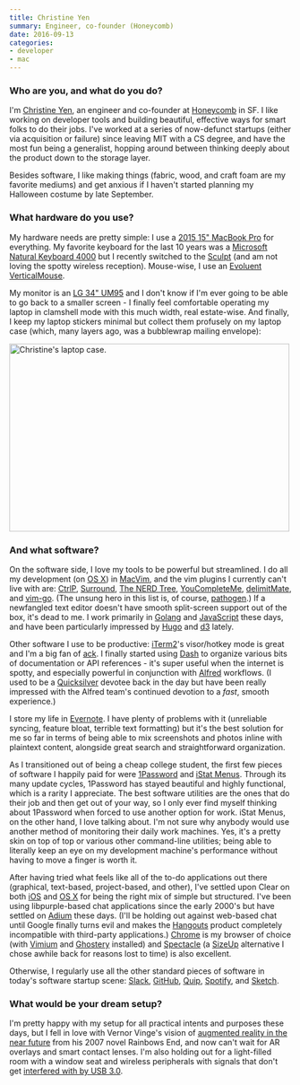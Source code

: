 ```yaml
---
title: Christine Yen
summary: Engineer, co-founder (Honeycomb)
date: 2016-09-13
categories:
- developer
- mac
---
```


### Who are you, and what do you do?

I'm [Christine Yen](https://twitter.com/cyen "Christine's Twitter account."), an engineer and co-founder at [Honeycomb][] in SF. I like working on developer tools and building beautiful, effective ways for smart folks to do their jobs. I've worked at a series of now-defunct startups (either via acquisition or failure) since leaving MIT with a CS degree, and have the most fun being a generalist, hopping around between thinking deeply about the product down to the storage layer.

Besides software, I like making things (fabric, wood, and craft foam are my favorite mediums) and get anxious if I haven't started planning my Halloween costume by late September.

### What hardware do you use?

My hardware needs are pretty simple: I use a [2015 15" MacBook Pro][macbook-pro] for everything. My favorite keyboard for the last 10 years was a [Microsoft Natural Keyboard 4000][natural-ergonomic-keyboard-4000] but I recently switched to the [Sculpt][sculpt-ergonomic-keyboard] (and am not loving the spotty wireless reception). Mouse-wise, I use an [Evoluent VerticalMouse][verticalmouse].

My monitor is an [LG 34" UM95][34um95] and I don't know if I'm ever going to be able to go back to a smaller screen - I finally feel comfortable operating my laptop in clamshell mode with this much width, real estate-wise. And finally, I keep my laptop stickers minimal but collect them profusely on my laptop case (which, many layers ago, was a bubblewrap mailing envelope):

<img src="/images/interviews/christine.yen/case.jpg" width="500" height="335" alt="Christine's laptop case." class="detail">

### And what software?

On the software side, I love my tools to be powerful but streamlined. I do all my development (on [OS X][macos]) in [MacVim][], and the vim plugins I currently can't live with are: [CtrlP][], [Surround][], [The NERD Tree][the-nerd-tree], [YouCompleteMe][], [delimitMate][], and [vim-go][]. (The unsung hero in this list is, of course, [pathogen][].) If a newfangled text editor doesn't have smooth split-screen support out of the box, it's dead to me. I work primarily in [Golang][go] and [JavaScript][] these days, and have been particularly impressed by [Hugo][] and [d3][d3.js] lately.

Other software I use to be productive: [iTerm2][]'s visor/hotkey mode is great and I'm a big fan of [ack][]. I finally started using [Dash][] to organize various bits of documentation or API references - it's super useful when the internet is spotty, and especially powerful in conjunction with [Alfred][] workflows. (I used to be a [Quicksilver][] devotee back in the day but have been really impressed with the Alfred team's continued devotion to a _fast_, smooth experience.)

I store my life in [Evernote][]. I have plenty of problems with it (unreliable syncing, feature bloat, terrible text formatting) but it's the best solution for me so far in terms of being able to mix screenshots and photos inline with plaintext content, alongside great search and straightforward organization.

As I transitioned out of being a cheap college student, the first few pieces of software I happily paid for were [1Password][] and [iStat Menus][istat-menus]. Through its many update cycles, 1Password has stayed beautiful and highly functional, which is a rarity I appreciate. The best software utilities are the ones that do their job and then get out of your way, so I only ever find myself thinking about 1Password when forced to use another option for work. iStat Menus, on the other hand, I love talking about. I'm not sure why anybody would use another method of monitoring their daily work machines. Yes, it's a pretty skin on top of top or various other command-line utilities; being able to literally keep an eye on my development machine's performance without having to move a finger is worth it.

After having tried what feels like all of the to-do applications out there (graphical, text-based, project-based, and other), I've settled upon Clear on both [iOS][clear-ios] and [OS X][clear] for being the right mix of simple but structured. I've been using libpurple-based chat applications since the early 2000's but have settled on [Adium][] these days. (I'll be holding out against web-based chat until Google finally turns evil and makes the [Hangouts][google-hangouts] product completely incompatible with third-party applications.) [Chrome][] is my browser of choice (with [Vimium][] and [Ghostery][] installed) and [Spectacle][] (a [SizeUp][] alternative I chose awhile back for reasons lost to time) is also excellent.

Otherwise, I regularly use all the other standard pieces of software in today's software startup scene: [Slack][], [GitHub][], [Quip][], [Spotify][], and [Sketch][].

### What would be your dream setup?

I'm pretty happy with my setup for all practical intents and purposes these days, but I fell in love with Vernor Vinge's vision of [augmented reality in the near future](https://en.wikipedia.org/wiki/Rainbows_End#Augmented_reality "The augmented reality section of the Wikipedia entry for Rainbows End") from his 2007 novel Rainbows End, and now can't wait for AR overlays and smart contact lenses. I'm also holding out for a light-filled room with a window seat and wireless peripherals with signals that don't get [interfered with by USB 3.0](http://thewirecutter.com/reviews/best-usb-hubs/#note "A note on a Wirecutter article about USB 3 interference.").

[1password]: https://1password.com "Password management software for Mac OS X."
[34um95]: https://www.lg.com/id/monitor/lg-34UM95 "A 34 inch ultra-wide monitor."
[ack]: https://beyondgrep.com/ "A command-line tool for searching text."
[adium]: https://en.wikipedia.org/wiki/Adium "A multi-protocol chat application for the Mac."
[alfred]: https://www.alfredapp.com/ "A launcher app for the Mac."
[chrome]: https://www.google.com/intl/en/chrome/browser/ "A WebKit-based browser, where each tab runs in its own thread."
[clear-ios]: https://itunes.apple.com/us/app/clear-tasks-reminders-to-do/id493136154 "A to-do app."
[clear]: https://realmacsoftware.com/clear/ "A to do list app for the Mac and iOS."
[ctrlp]: http://kien.github.io/ctrlp.vim/ "A vim plugin for fuzzy filename matching."
[d3.js]: https://d3js.org/ "A Javascript framework for manipulating data."
[dash]: https://kapeli.com/dash "A snippet and documentation browser for Mac developers."
[delimitmate]: https://github.com/Raimondi/delimitMate "A vim plugin for auto-completing quotes, brackets etc."
[evernote]: https://evernote.com/ "Online software for capturing notes."
[ghostery]: https://www.ghostery.com/ "A browser extension for blocking trackers."
[github]: https://github.com/ "A Git code repository service."
[go]: https://golang.org/ "A compiled programming language."
[google-hangouts]: https://hangouts.google.com/ "A voice, video and text chat service."
[honeycomb]: https://honeycomb.io/ "A rich data analytics tool."
[hugo]: https://gohugo.io/ "A static site generator."
[istat-menus]: https://bjango.com/mac/istatmenus/ "A collection of Mac OS X menu items for monitoring your system."
[iterm2]: https://iterm2.com/ "An alternative terminal application for macOS."
[javascript]: https://en.wikipedia.org/wiki/JavaScript "An interpreted scripting language."
[macbook-pro]: https://www.apple.com/macbook-pro/ "A laptop."
[macos]: https://en.wikipedia.org/wiki/MacOS "An operating system for Mac hardware."
[macvim]: https://github.com/macvim-dev/macvim "A Mac GUI port of vim."
[natural-ergonomic-keyboard-4000]: http://www.microsoft.com/hardware/en-us/p/natural-ergonomic-keyboard-4000 "An ergonomic USB-based keyboard."
[pathogen]: https://github.com/tpope/vim-pathogen "A vim plugin manager."
[quicksilver]: https://qsapp.com/ "A data manipulator and launcher for the Mac."
[quip]: http://web.archive.org/web/20221217091551/https://quip.com/ "A mobile productivity suite."
[sculpt-ergonomic-keyboard]: http://www.microsoft.com/hardware/en-us/b/sculpt-ergonomic-keyboard-for-business/5KV-00001 "An ergonomic keyboard."
[sizeup]: http://www.irradiatedsoftware.com/sizeup/ "Mac software for arranging windows."
[sketch]: https://www.sketchapp.com/ "A vector drawing application for Mac OS X."
[slack]: https://slack.com/ "A collaboration service."
[spectacle]: https://www.spectacleapp.com/ "A Mac tool for moving and resizing windows."
[spotify]: https://www.spotify.com/us/ "A music streaming service."
[surround]: https://github.com/tpope/vim-surround "A vim plugin for working with surrounding text."
[the-nerd-tree]: https://github.com/scrooloose/nerdtree "A vim plugin for browsing files and directories."
[verticalmouse]: https://www.evoluent.com/vm3w.html "A unique wireless mouse."
[vim-go]: https://github.com/fatih/vim-go "A vim plugin for working with Go."
[vimium]: https://chrome.google.com/webstore/detail/vimium/dbepggeogbaibhgnhhndojpepiihcmeb "A Chrome extension that adds vim-like hotkeys."
[youcompleteme]: http://web.archive.org/web/20190616165240/http://valloric.github.io/YouCompleteMe/ "A vim code completion plugin."
